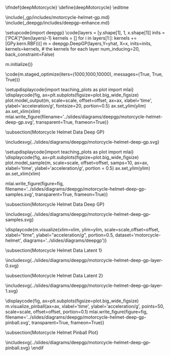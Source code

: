 \ifndef{deepMotorcycle}
\define{deepMotorcycle}
\editme

\include{_gp/includes/motorcycle-helmet-gp.md}
\include{_deepgp/includes/deepgp-enhance.md}

\setupcode{import deepgp}
\code{layers = [y.shape[1], 1, x.shape[1]]
inits = ['PCA']*(len(layers)-1)
kernels = []
for i in layers[1:]:
    kernels += [GPy.kern.RBF(i)]
m = deepgp.DeepGP(layers,Y=yhat, X=x, 
                  inits=inits, 
                  kernels=kernels, # the kernels for each layer
                  num_inducing=20, back_constraint=False)



m.initialize()}

\code{m.staged_optimize(iters=(1000,1000,10000), messages=(True, True, True))}

\setupdisplaycode{import teaching_plots as plot
import mlai}
\displaycode{fig, ax=plt.subplots(figsize=plot.big_wide_figsize)
plot.model_output(m, scale=scale, offset=offset, ax=ax, xlabel='time', ylabel='acceleration/$g$', fontsize=20, portion=0.5)
ax.set_ylim(ylim)
ax.set_xlim(xlim)
mlai.write_figure(filename='../slides/diagrams/deepgp/motorcycle-helmet-deep-gp.svg', 
            transparent=True, frameon=True)}

\subsection{Motorcycle Helmet Data Deep GP}

\includesvg{../slides/diagrams/deepgp/motorcycle-helmet-deep-gp.svg}

\setupdisplaycode{import teaching_plots as plot
import mlai}
\displaycode{fig, ax=plt.subplots(figsize=plot.big_wide_figsize)
plot.model_sample(m, scale=scale, offset=offset, samps=10, ax=ax, xlabel='time', ylabel='acceleration/$g$', portion = 0.5)
ax.set_ylim(ylim)
ax.set_xlim(xlim)

mlai.write_figure(figure=fig, filename='../slides/diagrams/deepgp/motorcycle-helmet-deep-gp-samples.svg', 
                  transparent=True, frameon=True)}

\subsection{Motorcycle Helmet Data Deep GP}

\includesvg{../slides/diagrams/deepgp/motorcycle-helmet-deep-gp-samples.svg}

\displaycode{m.visualize(xlim=xlim, ylim=ylim, scale=scale,offset=offset, 
            xlabel="time", ylabel="acceleration/$g$", portion=0.5,
            dataset='motorcycle-helmet',
            diagrams='../slides/diagrams/deepgp')}

\subsection{Motorcycle Helmet Data Latent 1}

\includesvg{../slides/diagrams/deepgp/motorcycle-helmet-deep-gp-layer-0.svg}

\subsection{Motorcycle Helmet Data Latent 2}

\includesvg{../slides/diagrams/deepgp/motorcycle-helmet-deep-gp-layer-1.svg}

\displaycode{fig, ax=plt.subplots(figsize=plot.big_wide_figsize)
m.visualize_pinball(ax=ax, xlabel='time', ylabel='acceleration/g', 
                    points=50, scale=scale, offset=offset, portion=0.1)
mlai.write_figure(figure=fig, filename='../slides/diagrams/deepgp/motorcycle-helmet-deep-gp-pinball.svg', 
                  transparent=True, frameon=True)}

\subsection{Motorcycle Helmet Pinball Plot}

\includesvg{../slides/diagrams/deepgp/motorcycle-helmet-deep-gp-pinball.svg}
\endif
